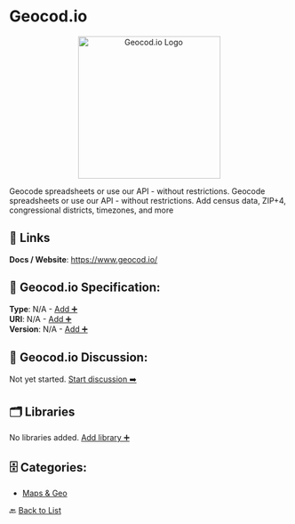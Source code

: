 # Geocod.io
<p align="center">
    <img width="256" src="https://raw.githubusercontent.com/apis-list/apis-list/main/apis/geocod-io/logo_256x256.png" alt="Geocod.io Logo"/>
</p>
Geocode spreadsheets or use our API - without restrictions. Geocode spreadsheets or use our API - without restrictions.  Add census data, ZIP+4, congressional districts, timezones, and more

##  🔗 Links
**Docs / Website**: https://www.geocod.io/

## 🧬 Geocod.io Specification:
**Type**: N/A - [Add ➕](https://github.com/apis-list/apis-list/edit/main/apis.yaml#L7614)  
**URI**: N/A - [Add ➕](https://github.com/apis-list/apis-list/edit/main/apis.yaml#L7614)  
**Version**: N/A - [Add ➕](https://github.com/apis-list/apis-list/edit/main/apis.yaml#L7614)

## 💬 Geocod.io Discussion:
Not yet started. [Start discussion ➡️](https://github.com/apis-list/apis-list/discussions/new)

## 🗂️ Libraries

No libraries added. [Add library ➕](https://github.com/apis-list/apis-list/edit/main/apis.yaml#L7614)    


## 🗄️ Categories:
- [Maps & Geo](https://github.com/apis-list/apis-list#maps--geo-)

🔙  [Back to List](https://github.com/apis-list/apis-list)
